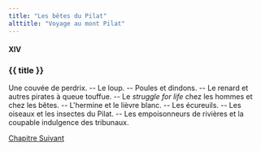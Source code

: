 ```yaml
---
title: "Les bêtes du Pilat"
alttitle: "Voyage au mont Pilat"
---
```


#### XIV

### {{ title }}

<div class="tltr">

Une couvée de perdrix. -- Le loup. -- Poules et dindons. -- Le renard et autres pirates à
queue touffue. -- Le _struggle for life_ chez les hommes et chez les bêtes. --
L'hermine et le lièvre blanc. -- Les écureuils. -- Les oiseaux et les insectes du
Pilat. -- Les empoisonneurs de rivières et la coupable indulgence des tribunaux.

</div>

<div id="next">

[Chapitre Suivant](15.html)

</div>
